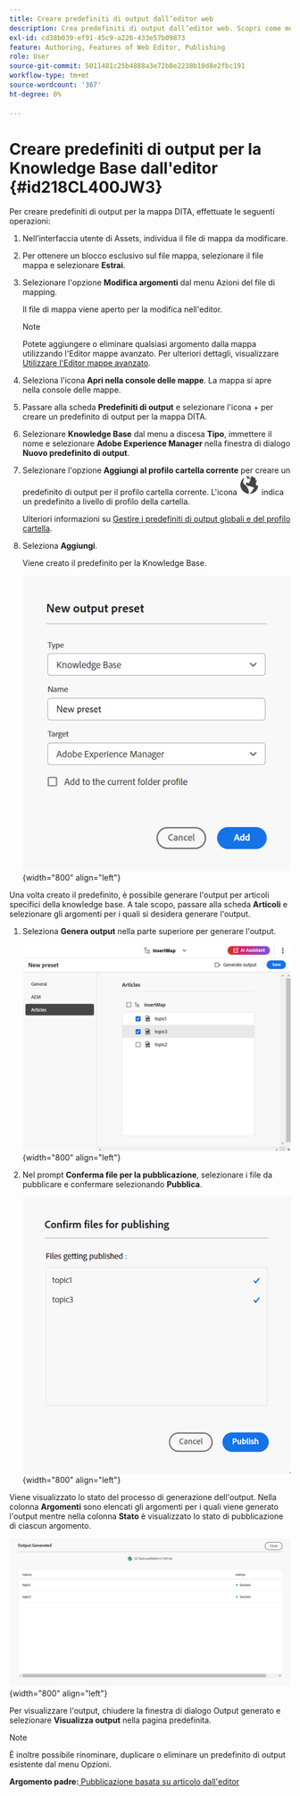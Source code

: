 ```yaml
---
title: Creare predefiniti di output dall’editor web
description: Crea predefiniti di output dall’editor web. Scopri come modificare, rinominare, duplicare ed eliminare un predefinito di output in AEM Guides.
exl-id: cd38b039-ef91-45c9-a226-433e57b09873
feature: Authoring, Features of Web Editor, Publishing
role: User
source-git-commit: 5011481c25b4888a3e72b0e2238b10d8e2fbc191
workflow-type: tm+mt
source-wordcount: '367'
ht-degree: 0%

---
```


# Creare predefiniti di output per la Knowledge Base dall&#39;editor {#id218CL400JW3}

Per creare predefiniti di output per la mappa DITA, effettuate le seguenti operazioni:

1. Nell’interfaccia utente di Assets, individua il file di mappa da modificare.

1. Per ottenere un blocco esclusivo sul file mappa, selezionare il file mappa e selezionare **Estrai**.

1. Selezionare l&#39;opzione **Modifica argomenti** dal menu Azioni del file di mapping.

   Il file di mappa viene aperto per la modifica nell&#39;editor.

   >[!NOTE]
   >
   > Potete aggiungere o eliminare qualsiasi argomento dalla mappa utilizzando l&#39;Editor mappe avanzato. Per ulteriori dettagli, visualizzare [Utilizzare l&#39;Editor mappe avanzato](map-editor-advanced-map-editor.md#).

1. Seleziona l&#39;icona **Apri nella console delle mappe**. La mappa si apre nella console delle mappe.

1. Passare alla scheda **Predefiniti di output** e selezionare l&#39;icona + per creare un predefinito di output per la mappa DITA.

1. Selezionare **Knowledge Base** dal menu a discesa **Tipo**, immettere il nome e selezionare **Adobe Experience Manager** nella finestra di dialogo **Nuovo predefinito di output**.
1. Selezionare l&#39;opzione **Aggiungi al profilo cartella corrente** per creare un predefinito di output per il profilo cartella corrente. L&#39;icona ![icona profilo cartella](images/global-preset-icon.svg) indica un predefinito a livello di profilo della cartella.

   Ulteriori informazioni su [Gestire i predefiniti di output globali e del profilo cartella](./web-editor-manage-output-presets.md).

1. Seleziona **Aggiungi**.

   Viene creato il predefinito per la Knowledge Base.


   ![Nuovo ](images/knowledge-base-preset-dialog-box.png){width="800" align="left"}

Una volta creato il predefinito, è possibile generare l&#39;output per articoli specifici della knowledge base. A tale scopo, passare alla scheda **Articoli** e selezionare gli argomenti per i quali si desidera generare l&#39;output.
1. Seleziona **Genera output** nella parte superiore per generare l&#39;output.

   ![](images/add-preset-articles-tab_cs.png){width="800" align="left"}

1. Nel prompt **Conferma file per la pubblicazione**, selezionare i file da pubblicare e confermare selezionando **Pubblica**.

   ![Nuovo ](images/knowledge-base-confirm-files-for-publishing.png){width="800" align="left"}

Viene visualizzato lo stato del processo di generazione dell&#39;output. Nella colonna **Argomenti** sono elencati gli argomenti per i quali viene generato l&#39;output mentre nella colonna **Stato** è visualizzato lo stato di pubblicazione di ciascun argomento.


![](images/add-preset-output-generated_cs.png){width="800" align="left"}

Per visualizzare l&#39;output, chiudere la finestra di dialogo Output generato e selezionare **Visualizza output** nella pagina predefinita.


>[!NOTE]
>
> È inoltre possibile rinominare, duplicare o eliminare un predefinito di output esistente dal menu Opzioni.



**Argomento padre:**[ Pubblicazione basata su articolo dall&#39;editor](web-editor-article-publishing.md)
